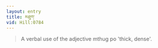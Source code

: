 ```yaml
---
layout: entry
title: མཐུག་
vid: Hill:0784
---
```

> A verbal use of the adjective mthug po 'thick, dense'.
